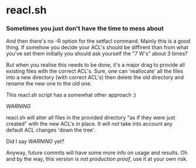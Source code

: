 # reacl.sh

### Sometimes you just don't have the time to mess about

And then there's no -R option for the setfacl command. Mainly this is a good thing.
If somehow you decide your ACL's should be diffirent than from what you've set them initially you should ask yourself the "7 W's" about 3 times?

But when you realise this needs to be done, it's a major drag to provide all existing files with the correct ACL's.
Sure, one can 'reallocate' all the files into a new directory (with correct ACL's) then delete the old directory and rename the new one to the old one.

This reacl.sh script has a somewhat other approach :)

*WARNING* 

reacl.sh will alter all files in the provided directory "as if they were just created" with the new ACL's in place.
It will *not* take into account any default ACL changes 'down the tree'.

Did I say *WARNING* yet?

Anyway, future commits will have some more info on usage and results. Oh and by the way,
this version is *not production proof*, use it at your own risk.

